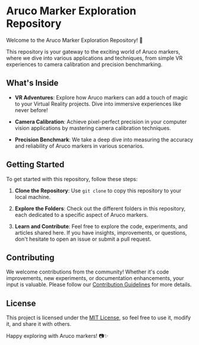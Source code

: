 # Aruco Marker Exploration Repository

Welcome to the Aruco Marker Exploration Repository! 🚀

This repository is your gateway to the exciting world of Aruco markers, where we dive into various applications and techniques, from simple VR experiences to camera calibration and precision benchmarking.

## What's Inside

- **VR Adventures**: Explore how Aruco markers can add a touch of magic to your Virtual Reality projects. Dive into immersive experiences like never before!

- **Camera Calibration**: Achieve pixel-perfect precision in your computer vision applications by mastering camera calibration techniques.

- **Precision Benchmark**: We take a deep dive into measuring the accuracy and reliability of Aruco markers in various scenarios. 

## Getting Started

To get started with this repository, follow these steps:

1. **Clone the Repository**: Use `git clone` to copy this repository to your local machine.

2. **Explore the Folders**: Check out the different folders in this repository, each dedicated to a specific aspect of Aruco markers.

3. **Learn and Contribute**: Feel free to explore the code, experiments, and articles shared here. If you have insights, improvements, or questions, don't hesitate to open an issue or submit a pull request.

## Contributing

We welcome contributions from the community! Whether it's code improvements, new experiments, or documentation enhancements, your input is valuable. Please follow our [Contribution Guidelines](CONTRIBUTING.md) for more details.

## License

This project is licensed under the [MIT License](LICENSE), so feel free to use it, modify it, and share it with others.

Happy exploring with Aruco markers! 📷✨